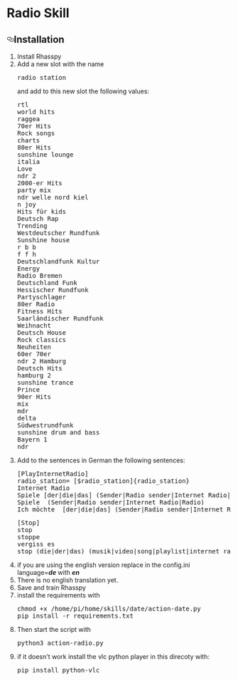# Radio Skill


<h2><a id="user-content-installation" class="anchor" aria-hidden="true" href="#installation"><svg class="octicon octicon-link" viewBox="0 0 16 16" version="1.1" width="16" height="16" aria-hidden="true"><path fill-rule="evenodd" d="M4 9h1v1H4c-1.5 0-3-1.69-3-3.5S2.55 3 4 3h4c1.45 0 3 1.69 3 3.5 0 1.41-.91 2.72-2 3.25V8.59c.58-.45 1-1.27 1-2.09C10 5.22 8.98 4 8 4H4c-.98 0-2 1.22-2 2.5S3 9 4 9zm9-3h-1v1h1c1 0 2 1.22 2 2.5S13.98 12 13 12H9c-.98 0-2-1.22-2-2.5 0-.83.42-1.64 1-2.09V6.25c-1.09.53-2 1.84-2 3.25C6 11.31 7.55 13 9 13h4c1.45 0 3-1.69 3-3.5S14.5 6 13 6z"></path></svg></a>Installation</h2>
<ol>
<li>Install Rhasspy</li>

<li>Add a new slot with the name 
<pre>radio_station</pre>
and add to this new slot the following values: <pre>
rtl
world hits
raggea
70er Hits
Rock songs
charts
80er Hits
sunshine lounge
italia
Love
ndr 2
2000-er Hits
party mix
ndr welle nord kiel
n joy
Hits für kids
Deutsch Rap
Trending
Westdeutscher Rundfunk
Sunshine house
r b b
f f h
Deutschlandfunk Kultur
Energy
Radio Bremen
Deutschland Funk
Hessischer Rundfunk
Partyschlager
80er Radio
Fitness Hits
Saarländischer Rundfunk
Weihnacht
Deutsch House
Rock classics
Neuheiten
60er 70er
ndr 2 Hamburg
Deutsch Hits
hamburg 2
sunshine trance
Prince
90er Hits
mix
mdr
delta
Südwestrundfunk
sunshine drum and bass
Bayern 1
ndr
</pre>

<li>
<p>Add to the sentences in German the following sentences:</p>
<pre>[PlayInternetRadio]
radio_station= [$radio_station]{radio_station}
Internet Radio <radio_station> 
Spiele [der|die|das] (Sender|Radio sender|Internet Radio|Radio) <radio_station> 
Spiele <radio_station> (Sender|Radio sender|Internet Radio|Radio) 
Ich möchte  [der|die|das] (Sender|Radio sender|Internet Radio|Radio) <radio_station> hören
</pre>
<pre>
[Stop]
stop
stoppe
vergiss es 
stop (die|der|das) (musik|video|song|playlist|internet radio|radio|radio sender)
</pre>
</li>
<li>if you are using the english version replace in the config.ini language=<i><b>de</b></i> with <i><b>en</b></i>
<li>There is no english translation yet.
<li>Save and train Rhasspy
<li>install the requirements with
<pre>chmod +x /home/pi/home/skills/date/action-date.py
pip install -r requirements.txt</pre>
<li>Then start the script with 
<pre>python3 action-radio.py</pre> 
<li>if it doesn't work install the vlc python player in this direcoty with:<pre>pip install python-vlc</pre>



